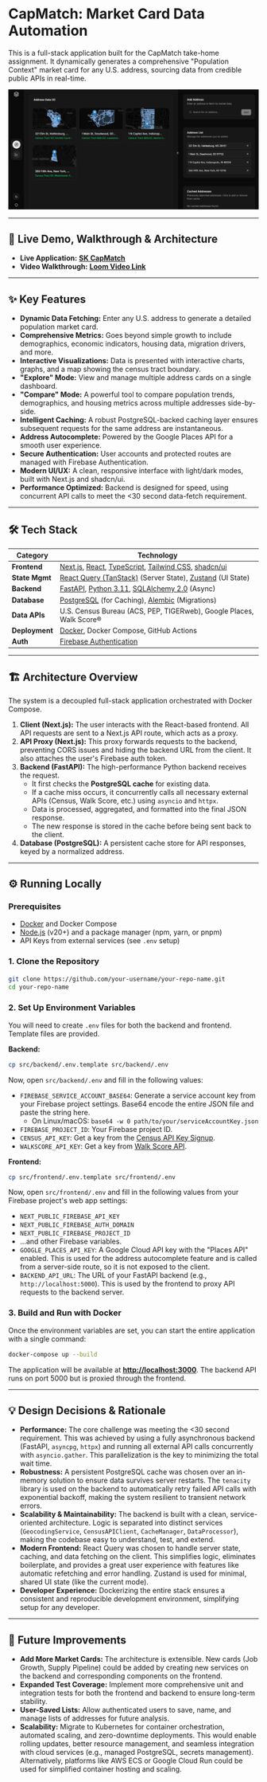 # CapMatch: Market Card Data Automation

This is a full-stack application built for the CapMatch take-home assignment. It dynamically generates a comprehensive "Population Context" market card for any U.S. address, sourcing data from credible public APIs in real-time.

![CapMatch Application Screenshot](./screenshot.png)

---

## 🚀 Live Demo, Walkthrough & Architecture

*   **Live Application:** **[SK CapMatch](https://sk-capmatch.existence.technology)**
*   **Video Walkthrough:** **[Loom Video Link](https://www.loom.com/share/your-video-link)**

---

## ✨ Key Features

*   **Dynamic Data Fetching:** Enter any U.S. address to generate a detailed population market card.
*   **Comprehensive Metrics:** Goes beyond simple growth to include demographics, economic indicators, housing data, migration drivers, and more.
*   **Interactive Visualizations:** Data is presented with interactive charts, graphs, and a map showing the census tract boundary.
*   **"Explore" Mode:** View and manage multiple address cards on a single dashboard.
*   **"Compare" Mode:** A powerful tool to compare population trends, demographics, and housing metrics across multiple addresses side-by-side.
*   **Intelligent Caching:** A robust PostgreSQL-backed caching layer ensures subsequent requests for the same address are instantaneous.
*   **Address Autocomplete:** Powered by the Google Places API for a smooth user experience.
*   **Secure Authentication:** User accounts and protected routes are managed with Firebase Authentication.
*   **Modern UI/UX:** A clean, responsive interface with light/dark modes, built with Next.js and shadcn/ui.
*   **Performance Optimized:** Backend is designed for speed, using concurrent API calls to meet the <30 second data-fetch requirement.

---

## 🛠️ Tech Stack

| Category      | Technology                                                              |
|---------------|-------------------------------------------------------------------------|
| **Frontend**  | [Next.js](https://nextjs.org/), [React](https://reactjs.org/), [TypeScript](https://www.typescriptlang.org/), [Tailwind CSS](https://tailwindcss.com/), [shadcn/ui](https://ui.shadcn.com/) |
| **State Mgmt**| [React Query (TanStack)](https://tanstack.com/query/latest) (Server State), [Zustand](https://zustand-demo.pmnd.rs/) (UI State) |
| **Backend**   | [FastAPI](https://fastapi.tiangolo.com/), [Python 3.11](https://www.python.org/), [SQLAlchemy 2.0](https://www.sqlalchemy.org/) (Async) |
| **Database**  | [PostgreSQL](https://www.postgresql.org/) (for Caching), [Alembic](https://alembic.sqlalchemy.org/) (Migrations) |
| **Data APIs** | U.S. Census Bureau (ACS, PEP, TIGERweb), Google Places, Walk Score®      |
| **Deployment**| [Docker](https://www.docker.com/), Docker Compose, GitHub Actions                         |
| **Auth**      | [Firebase Authentication](https://firebase.google.com/docs/auth)        |

---

## 🏗️ Architecture Overview

The system is a decoupled full-stack application orchestrated with Docker Compose.

1.  **Client (Next.js):** The user interacts with the React-based frontend. All API requests are sent to a Next.js API route, which acts as a proxy.
2.  **API Proxy (Next.js):** This proxy forwards requests to the backend, preventing CORS issues and hiding the backend URL from the client. It also attaches the user's Firebase auth token.
3.  **Backend (FastAPI):** The high-performance Python backend receives the request.
    *   It first checks the **PostgreSQL cache** for existing data.
    *   If a cache miss occurs, it concurrently calls all necessary external APIs (Census, Walk Score, etc.) using `asyncio` and `httpx`.
    *   Data is processed, aggregated, and formatted into the final JSON response.
    *   The new response is stored in the cache before being sent back to the client.
4.  **Database (PostgreSQL):** A persistent cache store for API responses, keyed by a normalized address.

---

## ⚙️ Running Locally

### Prerequisites

*   [Docker](https://www.docker.com/get-started/) and Docker Compose
*   [Node.js](https://nodejs.org/) (v20+) and a package manager (npm, yarn, or pnpm)
*   API Keys from external services (see `.env` setup)

### 1. Clone the Repository

```bash
git clone https://github.com/your-username/your-repo-name.git
cd your-repo-name
```

### 2. Set Up Environment Variables

You will need to create `.env` files for both the backend and frontend. Template files are provided.

**Backend:**

```bash
cp src/backend/.env.template src/backend/.env
```

Now, open `src/backend/.env` and fill in the following values:
*   `FIREBASE_SERVICE_ACCOUNT_BASE64`: Generate a service account key from your Firebase project settings. Base64 encode the entire JSON file and paste the string here.
    *   On Linux/macOS: `base64 -w 0 path/to/your/serviceAccountKey.json`
*   `FIREBASE_PROJECT_ID`: Your Firebase project ID.
*   `CENSUS_API_KEY`: Get a key from the [Census API Key Signup](https://api.census.gov/data/key_signup.html).
*   `WALKSCORE_API_KEY`: Get a key from [Walk Score API](https://www.walkscore.com/professional/api.php).

**Frontend:**

```bash
cp src/frontend/.env.template src/frontend/.env
```

Now, open `src/frontend/.env` and fill in the following values from your Firebase project's web app settings:
*   `NEXT_PUBLIC_FIREBASE_API_KEY`
*   `NEXT_PUBLIC_FIREBASE_AUTH_DOMAIN`
*   `NEXT_PUBLIC_FIREBASE_PROJECT_ID`
*   ...and other Firebase variables.
*   `GOOGLE_PLACES_API_KEY`: A Google Cloud API key with the "Places API" enabled. This is used for the address autocomplete feature and is called from a server-side route, so it is not exposed to the client.
*   `BACKEND_API_URL`: The URL of your FastAPI backend (e.g., `http://localhost:5000`). This is used by the frontend to proxy API requests to the backend server.

### 3. Build and Run with Docker

Once the environment variables are set, you can start the entire application with a single command:

```bash
docker-compose up --build
```

The application will be available at **[http://localhost:3000](http://localhost:3000)**. The backend API runs on port 5000 but is proxied through the frontend.

---

## 💡 Design Decisions & Rationale

*   **Performance:** The core challenge was meeting the <30 second requirement. This was achieved by using a fully asynchronous backend (FastAPI, `asyncpg`, `httpx`) and running all external API calls concurrently with `asyncio.gather`. This parallelization is the key to minimizing the total wait time.
*   **Robustness:** A persistent PostgreSQL cache was chosen over an in-memory solution to ensure data survives server restarts. The `tenacity` library is used on the backend to automatically retry failed API calls with exponential backoff, making the system resilient to transient network errors.
*   **Scalability & Maintainability:** The backend is built with a clean, service-oriented architecture. Logic is separated into distinct services (`GeocodingService`, `CensusAPIClient`, `CacheManager`, `DataProcessor`), making the codebase easy to understand, test, and extend.
*   **Modern Frontend:** React Query was chosen to handle server state, caching, and data fetching on the client. This simplifies logic, eliminates boilerplate, and provides a great user experience with features like automatic refetching and error handling. Zustand is used for minimal, shared UI state (like the current mode).
*   **Developer Experience:** Dockerizing the entire stack ensures a consistent and reproducible development environment, simplifying setup for any developer.

---

## 🔮 Future Improvements

*   **Add More Market Cards:** The architecture is extensible. New cards (Job Growth, Supply Pipeline) could be added by creating new services on the backend and corresponding components on the frontend.
*   **Expanded Test Coverage:** Implement more comprehensive unit and integration tests for both the frontend and backend to ensure long-term stability.
*   **User-Saved Lists:** Allow authenticated users to save, name, and manage lists of addresses for future analysis.
* **Scalability:** Migrate to Kubernetes for container orchestration, automated scaling, and zero-downtime deployments. This would enable rolling updates, better resource management, and seamless integration with cloud services (e.g., managed PostgreSQL, secrets management). Alternatively, platforms like AWS ECS or Google Cloud Run could be used for simplified container hosting and scaling.